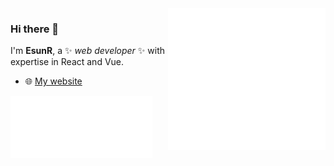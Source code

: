 <picture>
  <img align="right" width="50%" src="/metrics.default.svg" alt="Metrics">
</picture>

### Hi there 👋

I'm **EsunR**, a ✨ _web developer_ ✨ with expertise in React and Vue. 

- 🌐 [My website](https://www.esunr.xyz)

<picture>
  <img align="left" width="45%" src="/metrics.plugin.languages.svg" alt="Metrics">
</picture>
<picture>
  <img align="left" width="45%" src="/metrics.plugin.traffic.svg" alt="Metrics">
</picture>
